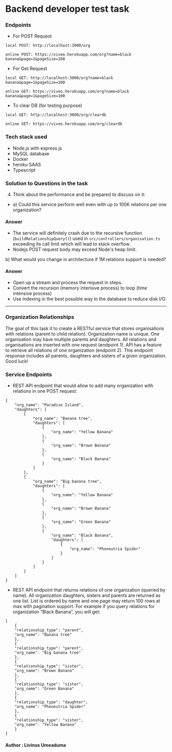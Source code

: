 # Backend developer test task

### Endpoints

-   For POST Request

```
local POST: http://localhost:3000/org

online POST: https://viveo.herokuapp.com/org?name=black banana&page=1&pageSize=100
```

-   For Get Request

```
local GET: http://localhost:3000/org?name=black banana&page=1&pageSize=100

online GET: https://viveo.herokuapp.com/org?name=black banana&page=1&pageSize=100
```

- To clear DB (for testing purpose)

```
local GET: http://localhost:3000/org/cleardb

online GET: https://viveo.herokuapp.com/org/cleardb

```

### Tech stack used

-   Node.js with express.js
-   MySQL database
-   Docker
-   heroku SAAS
-   Typescript

### Solution to Questions in the task

4. Think about the performance and be prepared to discuss on it:

-   a) Could this service perform well even with up to 100K relations per one organization?

#### Answer

-   The service will definitely crash due to the recursive function (`buildRelationshipQuery()`) used in `src/controllers/organisation.ts` exceeding its call limit which will lead to stack overflow.
-   Nodejs POST request body may exceed Node's heap limit.

b) What would you change in architecture if 1M relations support is needed?

#### Answer

-   Open up a stream and process the request in steps.
-   Convert the recursion (memory intensive process) to loop (time intensive process)
-   Use indexing in the best possible way in the database to reduce disk I/O.
<hr>

### Organization Relationships

The goal of this task it to create a RESTful service that stores organisations with relations (parent to child relation). Organization name is unique. One organisation may have multiple parents and daughters. All relations and organisations are inserted with one request (endpoint 1). API has a feature to retrieve all relations of one organization (endpoint 2). This endpoint response includes all parents, daughters and sisters of a given organization. Good luck!

### Service Endpoints

-   REST API endpoint that would allow to add many organization with relations in one POST request:

```
{
    "org_name": "Paradise Island",
    "daughters": [
        {
            "org_name": "Banana tree",
            "daughters": [
                {
                    "org_name": "Yellow Banana"
                },
                {
                    "org_name": "Brown Banana"
                },
                {
                    "org_name": "Black Banana"
                }
            ]
        },
        {
            "org_name": "Big banana tree",
            "daughters": [
                {
                    "org_name": "Yellow Banana"
                },
                {
                    "org_name": "Brown Banana"
                },
                {
                    "org_name": "Green Banana"
                },
                {
                    "org_name": "Black Banana",
                    "daughters": [
                        {
                            "org_name": "Phoneutria Spider"
                        }
                    ]
                }
            ]
        }
    ]
}
```

-   REST API endpoint that returns relations of one organization (queried by name). All organization daughters, sisters and parents are returned as one list. List is ordered by name and one page may return 100 rows at max with pagination support. For example if you query relations for organization “Black Banana”, you will get:

```
[
    {
    "relationship_type": "parent",
    "org_name": "Banana tree"
    },
    {
    "relationship_type": "parent",
    "org_name": "Big banana tree"
    },
    {
    "relationship_type": "sister",
    "org_name": "Brown Banana"
    },
    {
    "relationship_type": "sister",
    "org_name": "Green Banana"
    },
    {
    "relationship_type": "daughter",
    "org_name": "Phoneutria Spider"
    },
    {
    "relationship_type": "sister",
    "org_name": "Yellow Banana"
    }
]
```

#### Author : Livinus Umeaduma
